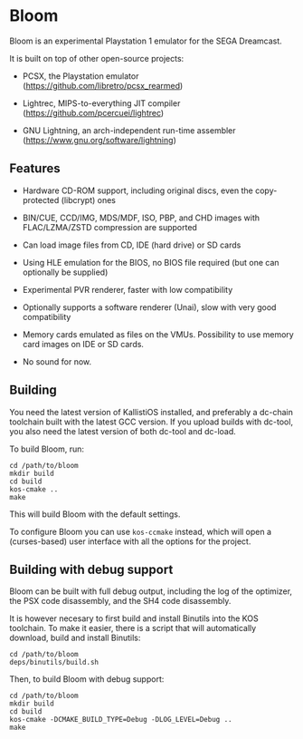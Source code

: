 Bloom
=====

Bloom is an experimental Playstation 1 emulator for the SEGA Dreamcast.

It is built on top of other open-source projects:

- PCSX, the Playstation emulator
  (https://github.com/libretro/pcsx_rearmed)

- Lightrec, MIPS-to-everything JIT compiler
  (https://github.com/pcercuei/lightrec)

- GNU Lightning, an arch-independent run-time assembler
  (https://www.gnu.org/software/lightning)

Features
--------

- Hardware CD-ROM support, including original discs, even the
  copy-protected (libcrypt) ones

- BIN/CUE, CCD/IMG, MDS/MDF, ISO, PBP, and CHD images with FLAC/LZMA/ZSTD compression are supported

- Can load image files from CD, IDE (hard drive) or SD cards

- Using HLE emulation for the BIOS, no BIOS file required (but one can optionally be supplied)

- Experimental PVR renderer, faster with low compatibility

- Optionally supports a software renderer (Unai), slow with very good compatibility

- Memory cards emulated as files on the VMUs. Possibility to use memory card images on IDE or SD cards.

- No sound for now.

Building
--------

You need the latest version of KallistiOS installed, and preferably a
dc-chain toolchain built with the latest GCC version. If you upload builds with dc-tool, you also need the latest version of both dc-tool and dc-load.

To build Bloom, run:

```
cd /path/to/bloom
mkdir build
cd build
kos-cmake ..
make
```

This will build Bloom with the default settings.

To configure Bloom you can use `kos-ccmake` instead, which will open a
(curses-based) user interface with all the options for the project.

Building with debug support
---------------------------

Bloom can be built with full debug output, including the log of the
optimizer, the PSX code disassembly, and the SH4 code disassembly.

It is however necesary to first build and install Binutils into the KOS
toolchain. To make it easier, there is a script that will automatically
download, build and install Binutils:

```
cd /path/to/bloom
deps/binutils/build.sh
```

Then, to build Bloom with debug support:

```
cd /path/to/bloom
mkdir build
cd build
kos-cmake -DCMAKE_BUILD_TYPE=Debug -DLOG_LEVEL=Debug ..
make
```
